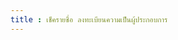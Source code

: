 ```yaml
---
title : เช็ครายชื่อ ลงทะเบียนความเป็นผู้ประกอบการ
---
```


<checkregtechnopreneur></checkregtechnopreneur>